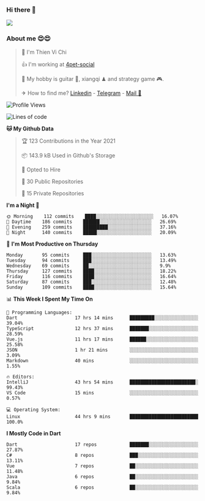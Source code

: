 ### Hi there 👋
![](https://media1.tenor.com/images/9aa4aee77151757a310fcdb4b8fd2a0a/tenor.gif?itemid=12671405)

### About me 😍😍

> 🙎 I'm Thien Vi Chi
> 
> 👍 I'm working at [4pet-social](https://github.com/4pet-social)
>
> 🥞 My hobby is guitar 🎸, xiangqi ♟ and strategy game 🎮.
> 
> ✈ How to find me? [Linkedin](https://www.linkedin.com/in/tvc12/) - [Telegram](https://t.me/yeutham212) - [Mail 📧](mailto:meomeocf98@gmail.com)
> 

<!--START_SECTION:waka-->
![Profile Views](http://img.shields.io/badge/Profile%20Views-3-blue)

![Lines of code](https://img.shields.io/badge/From%20Hello%20World%20I%27ve%20Written-729588%20lines%20of%20code-blue)

**🐱 My Github Data** 

> 🏆 123 Contributions in the Year 2021
 > 
> 📦 143.9 kB Used in Github's Storage 
 > 
> 💼 Opted to Hire
 > 
> 📜 30 Public Repositories 
 > 
> 🔑 15 Private Repositories  
 > 
**I'm a Night 🦉** 

```text
🌞 Morning    112 commits    ████░░░░░░░░░░░░░░░░░░░░░   16.07% 
🌆 Daytime    186 commits    ██████░░░░░░░░░░░░░░░░░░░   26.69% 
🌃 Evening    259 commits    █████████░░░░░░░░░░░░░░░░   37.16% 
🌙 Night      140 commits    █████░░░░░░░░░░░░░░░░░░░░   20.09%

```
📅 **I'm Most Productive on Thursday** 

```text
Monday       95 commits     ███░░░░░░░░░░░░░░░░░░░░░░   13.63% 
Tuesday      94 commits     ███░░░░░░░░░░░░░░░░░░░░░░   13.49% 
Wednesday    69 commits     ██░░░░░░░░░░░░░░░░░░░░░░░   9.9% 
Thursday     127 commits    ████░░░░░░░░░░░░░░░░░░░░░   18.22% 
Friday       116 commits    ████░░░░░░░░░░░░░░░░░░░░░   16.64% 
Saturday     87 commits     ███░░░░░░░░░░░░░░░░░░░░░░   12.48% 
Sunday       109 commits    ████░░░░░░░░░░░░░░░░░░░░░   15.64%

```


📊 **This Week I Spent My Time On** 

```text
💬 Programming Languages: 
Dart                     17 hrs 14 mins      █████████░░░░░░░░░░░░░░░░   39.04% 
TypeScript               12 hrs 37 mins      ███████░░░░░░░░░░░░░░░░░░   28.59% 
Vue.js                   11 hrs 17 mins      ██████░░░░░░░░░░░░░░░░░░░   25.58% 
JSON                     1 hr 21 mins        ░░░░░░░░░░░░░░░░░░░░░░░░░   3.09% 
Markdown                 40 mins             ░░░░░░░░░░░░░░░░░░░░░░░░░   1.55%

🔥 Editors: 
IntelliJ                 43 hrs 54 mins      ████████████████████████░   99.43% 
VS Code                  15 mins             ░░░░░░░░░░░░░░░░░░░░░░░░░   0.57%

💻 Operating System: 
Linux                    44 hrs 9 mins       █████████████████████████   100.0%

```

**I Mostly Code in Dart** 

```text
Dart                     17 repos            ███████░░░░░░░░░░░░░░░░░░   27.87% 
C#                       8 repos             ███░░░░░░░░░░░░░░░░░░░░░░   13.11% 
Vue                      7 repos             ██░░░░░░░░░░░░░░░░░░░░░░░   11.48% 
Java                     6 repos             ██░░░░░░░░░░░░░░░░░░░░░░░   9.84% 
Scala                    6 repos             ██░░░░░░░░░░░░░░░░░░░░░░░   9.84%

```



<!--END_SECTION:waka-->